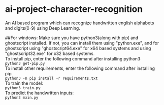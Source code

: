 # ai-project-character-recognition
An AI based program which can recognize handwritten english alphabets and digits(0-9) using Deep Learning.

##For windows:
Make sure you have python3(along with pip) and ghostscript installed.  If not, you can install them using "python.exe", and for ghostscript using "ghostscript64.exe" for x64 based systems and using "ghostscript32.exe" for x32 based systems.<br>
To install pip, enter the following command after installing python3<br>
```python3 get-pip.py```<br>
To install other requirements, enter the following command after installing pip<br>
```python3 -m pip install -r requirements.txt```<br>
To train the model:<br>
```python3 train.py```<br>
To predict the handwritten inputs:<br>
```python3 main.py```<br>
